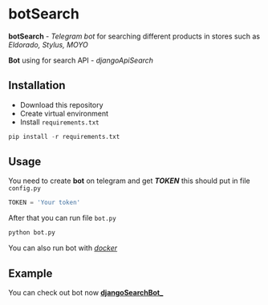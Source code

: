 # botSearch
**botSearch** - _Telegram bot_ for searching different products in stores such as *Eldorado, Stylus, MOYO*

**Bot** using for search API - _djangoApiSearch_
## Installation
* Download this repository 
* Create virtual environment
* Install `requirements.txt`
```python
pip install -r requirements.txt
```
## Usage
You need to create **bot** on telegram and get **_TOKEN_** this should put in file `config.py`
```python
TOKEN = 'Your token'
```
After that you can run file `bot.py`
```python
python bot.py
```
You can also run bot with [_docker_](https://docs.docker.com/get-started/overview/)
## Example
You can check out bot now [**djangoSearchBot_**](https://телеграм.онлайн/#@djangoSearchBot_bot)
